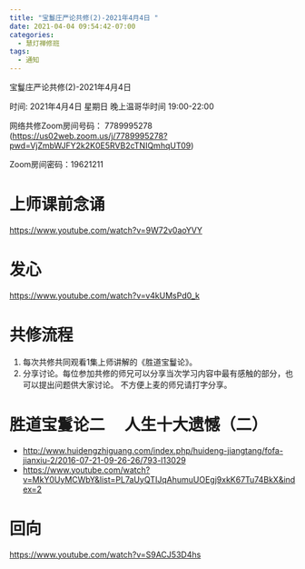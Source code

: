 ```yaml
---
title: "宝鬘庄严论共修(2)-2021年4月4日 "
date: 2021-04-04 09:54:42-07:00
categories:
  - 慧灯禅修班
tags:
  - 通知
---
```

宝鬘庄严论共修(2)-2021年4月4日 

时间: 2021年4月4日 星期日 晚上温哥华时间 19:00-22:00  

网络共修Zoom房间号码： 7789995278 (<https://us02web.zoom.us/j/7789995278?pwd=VjZmbWJFY2k2K0E5RVB2cTNIQmhqUT09>)

Zoom房间密码：19621211

# 上师课前念诵

<https://www.youtube.com/watch?v=9W72v0aoYVY>

# 发心

<https://www.youtube.com/watch?v=v4kUMsPd0_k>

# 共修流程  

1. 每次共修共同观看1集上师讲解的《胜道宝鬘论》。
2. 分享讨论。每位参加共修的师兄可以分享当次学习内容中最有感触的部分，也可以提出问题供大家讨论。
不方便上麦的师兄请打字分享。

# 胜道宝鬘论二 　人生十大遗憾（二）

- <http://www.huidengzhiguang.com/index.php/huideng-jiangtang/fofa-jianxiu-2/2016-07-21-09-26-26/793-l13029>
- <https://www.youtube.com/watch?v=MkY0UyMCWbY&list=PL7aUyQTIJqAhumuUOEgj9xkK67Tu74BkX&index=2>

# 回向 

<https://www.youtube.com/watch?v=S9ACJ53D4hs>